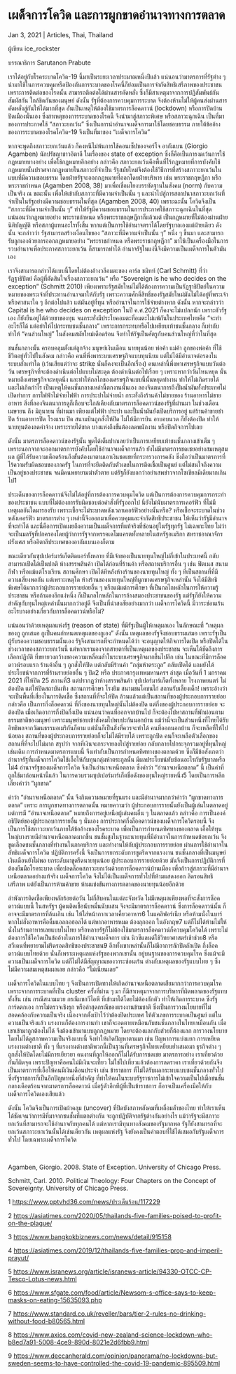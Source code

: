 # เผด็จการโควิด และการผูกขาดอำนาจทางการตลาด

Jan 3, 2021 | Articles, Thai, Thailand





ผู้เขียน ice_rockster

บรรณาธิการ Sarutanon Prabute

เราได้อยู่กับโรคระบาดโควิด-19 นี้มาเป็นระยะเวลาประมาณหนึ่งปีแล้ว แน่นอนว่ามาตรการที่รัฐต่าง ๆ นำมาใช้ในการควบคุมหรือป้องกันการระบาดของโรคนี้ก็ย่อมเป็นการจำกัดสิทธิเสรีภาพของประชาชน เพราะการติดต่อของโรคนั้น สามารถติดต่อได้ผ่านสารคัดหลั่ง ซึ่งก็มีสาเหตุมาจากการปฏิสัมพันธ์กัน สัมผัสกัน ใกล้ชิดกันของมนุษย์ ดังนั้น รัฐที่ต้องการควบคุมการระบาด จึงต้องห้ามไม่ให้ผู้คนส่งผ่านสารคัดหลั่งสู่กันให้ได้มากที่สุด อันเป็นเหตุให้ต้องใช้มาตรการล็อคดาวน์ (lockdown) หรือการปิดบ้านปิดเมืองนั่นเอง ซึ่งสาเหตุของการระบาดของโรคนี้ จึงนำมาสู่สภาวะพิเศษ หรือสภาวะฉุกเฉิน เป็นที่มาของการประกาศใช้ “สภาวะยกเว้น” ซึ่งเป็นการนำอำนาจเผด็จการมาใช้โดยชอบธรรม ภายใต้ข้ออ้างของการระบาดของโรคโควิด-19 จึงเป็นที่มาของ “เผด็จการโควิด”

หากจะพูดถึงสภาวะยกเว้นแล้ว ก็คงหนีไม่พ้นการใช้คอนเซ็ปของจอร์โจ อากัมเบน (Giorgio Agamben) นักปรัชญาชาวอิตาลี ในเรื่องของ state of exception ซึ่งก็คือเป็นการงดเว้นการใช้กฎหมายบางอย่าง เพื่อใช้กฎหมายอีกอย่าง กล่าวคือ สภาวะยกเว้นคือพื้นที่ไร้กฎหมายที่การบังคับใช้กฎหมายนั้นปราศจากกฎหมายในสภาวะที่จำเป็น รัฐสมัยใหม่จึงต้องใช้วิธีการที่สร้างสภาวะยกเว้นในแบบที่มีความชอบธรรม โดยฝ่ายรัฐจะออกกฎหมายที่ออกโดยฝ่ายบริหาร เช่น พระราชกฤษฎีกา หรือพระราชกำหนด (Agamben 2008, 38) มาเพื่อเชื่อมโยงบรรทัดฐานในสังคม (norm) กับความเป็นจริง ณ ขณะนั้น เพื่อให้เข้ากับสภาวะที่มีความจำเป็นนั้น ๆ และนำไปสู่การสถาปนาสภาวะยกเว้นที่จำเป็นในรัฐอย่างมีความชอบธรรมในที่สุด (Agamben 2008, 40) เพราะฉะนั้น โควิดจึงเป็น “สภาวะที่มีความจำเป็นนั้น ๆ” ทำให้รัฐมีความชอบธรรมในการประกาศใช้สภาวะฉุกเฉินในที่สุด แน่นอนว่ากฎหมายอย่าง พระราชกำหนด หรือพระราชกฤษฎีกาก็แล้วแต่ เป็นกฎหมายที่ไม่ต้องผ่านฝ่ายนิติบัญญัติ หรือสภาผู้แทนอะไรทั้งสิ้น หากแต่เป็นการใช้อำนาจตราได้โดยรัฐบาลเองแต่ฝ่ายเดียว ดังนั้น จะกล่าวว่า รัฐสามารถสร้างเงื่อนไขของ “สภาวะที่มีความจำเป็นนั้น ๆ” หนึ่ง ๆ ขึ้นมา และสามารถรับลูกเองด้วยการออกกฎหมายอย่าง “พระราชกำหนด หรือพระราชกฤษฎีกา” มาใช้เป็นเครื่องมือในการรวบอำนาจเพื่อประกาศสภาวะยกเว้น ก็สามารถทำได้ อำนาจรัฐในแง่นี้จึงมีความเป็นเผด็จการในตัวมันเอง

เราจึงสามารถกล่าวได้แบบนี้โดยไม่ต้องอ้างวลีอมตะของ คาร์ล ชมิทท์ (Carl Schmitt) ที่ว่า รัฏฐาธิปัตย์ คือผู้ที่ตัดสินใจเรื่องสภาวะยกเว้น“ หรือ “Sovereign is he who decides on the exception” (Schmitt 2010) เพียงเพราะรัฐสมัยใหม่ไม่ได้ต้องการความเป็นรัฏฐาธิปัตย์ในความหมายของพระเจ้าที่ประทานอำนาจมาให้กับรัฐ เพราะความศักดิ์สิทธิ์ของรัฐสมัยใหม่มันไม่ได้อยู่ที่พระเจ้าหรือศาสนาใด ๆ อีกต่อไปแล้ว แต่มันอยู่ที่ทุน หรืออำนาจในการใช้จ่ายต่างหาก ดังนั้น หากจะกล่าวว่า Capital is he who decides on exception ในปี ค.ศ.2021 ก็คงจะไม่แปลกนัก เพราะตัวรัฐเอง ก็ยังยืนอยู่ได้ด้วยขาของทุน จนกระทั่งมีประโยคอมตะที่อมตะไม่แพ้กันในประเทศไทยคือ “จะทำอะไรก็ได้ แต่อย่าให้ไปกระทบชนชั้นกลาง” เพราะการกระทบหรือไปเหยียบเท้าชนชั้นกลาง ก็เท่ากับทำให้ “คนส่วนใหญ่” ในสังคมสมัยใหม่เดือดร้อน จึงทำให้รัฐเป็นศัตรูกับคนส่วนใหญ่ที่ว่าในที่สุด

ชนชั้นกลางนั้น ครอบคลุมตั้งแต่ลูกจ้าง มนุษย์เงินเดือน นายทุนน้อย พ่อค้า แม่ค้า ลูกของพ่อค้า ที่ใช้ชีวิตอยู่ทั่วไปในสังคม กล่าวคือ คนที่พึ่งพาระบบเศรษฐกิจแบบทุนนิยม แต่ไม่ได้มีอำนาจต่อรองในระบบสักเท่าใด (เว้นเสียแต่ว่าจะ strike นั่นก็คงจะเป็นอีกเรื่อง) คนเหล่านี้พึ่งพาเศรษฐกิจแบบวันต่อวัน เศรษฐกิจที่จะต้องดำเนินต่อไปแบบไม่สะดุด ต้องดำเนินต่อไปเรื่อย ๆ เพราะหากว่าวันไหนหยุด นั่นหมายถึงเศรษฐกิจจะหยุดนิ่ง และทำให้กลไกของเศรษฐกิจแบบนี้นั้นหยุดทำงาน ทำให้ไม่เกิดรายได้ และไม่เกิดกำไร เป็นเหตุให้คนชั้นกลางเหล่านี้ตกงานนั่นเอง ลองจินตนาการถึงปั๊มน้ำมันทั้งประเทศไม่เปิดทำการ การไฟฟ้าไม่จ่ายไฟฟ้า การประปาไม่จ่ายน้ำ กระทั่งถึงร้านค้าไม่ขายของ ร้านอาหารไม่ขายอาหาร สิ่งที่ลองจินตนาการดูก็เกือบจะใกล้เคียงกับมาตรการล็อคดาวน์ของรัฐที่ผ่านมา ในช่วงเดือน เมษายน ถึง มิถุนายน ที่ผ่านมา เพียงแต่ไฟฟ้า ประปา และปั๊มน้ำมันยังเปิดบริการอยู่ แต่ร้านค้าขายชำปิด ร้านอาหารปิด โรงแรม ปิด สนามบินถูกสั่งให้ปิด ไม่ให้มีการบิน อาบอบนวด ก็ยังต้องปิด ทำให้นายทุนต้องลดค่าจ้าง เพราะรายได้ขาด บางแห่งถึงขั้นต้องลดพนักงาน หรือปิดกิจการไปเลย

ดังนั้น มาตรการล็อคดาวน์ของรัฐนั้น พูดได้เต็มปากเลยว่าเป็นการเหยียบเท้าชนชั้นกลางเข้าเต็ม ๆ เพราะนอกจากจะออกมาตรการบังคับโดยใช้อำนาจเผด็จการแล้ว ยังไม่มีมาตรการชดเชยอย่างสมเหตุสมผล ผู้ที่ได้รับความเดือดร้อนถึงขั้นต้องมาตามเอาเงินชดเชยที่กระทรวงการคลัง ซึ่งถือว่าเป็นมาตรการที่ไร้ความรับผิดชอบของภาครัฐ ในการที่จะยึดติดกับตัวเลขในการติดเชื้อเป็นศูนย์ แต่ไม่สนใจถึงความเป็นอยู่ของประชาชน จนมีคนพยายามฆ่าตัวตาย แต่รัฐก็ยังบอกว่าอย่าเสพข่าวจากโซเชียลมีเดียมากเกินไป1 

ประเด็นของการล็อคดาวน์จึงไม่ได้อยู่ที่การต้องการควบคุมโควิด แต่เป็นการต้องการควบคุมการกระทำของประชาชน แบบที่ไม่ต้องการรับผิดชอบต่อคำสั่งที่รัฐออกไป นี่ยังไม่นับมาตรการเคอร์ฟิว ที่ไม่มีเหตุผลอันใดมารองรับ เพราะเชื้อจะไม่ระบาดหลังเวลาเคอร์ฟิวอย่างนั้นหรือ? หรือเชื้อจะระบาดในช่วงหลังเคอร์ฟิว มาตรการต่าง ๆ เหล่านี้จึงออกมาเพื่อควบคุมและจำกัดสิทธิประชาชน ให้เห็นว่ารัฐมีอำนาจที่จะทำได้ และนี่คือการเปิดเผยถึงความเป็นเผด็จการที่แท้จริงที่ซ่อนอยู่ในรัฐทุกรัฐ ไม่เฉพาะไทย ไม่ว่าจะเป็นมลรัฐที่ปกครองโดยผู้ว่าการรัฐจากพรรคเดโมแครตทั้งหลายในสหรัฐอเมริกา สหราชอาณาจักร ฝรั่งเศส หรืออิตาลีประเทศของอากัมเบนเองก็ตาม

ขณะเดียวกันซุปเปอร์มาร์เก็ตติดแอร์ทั้งหลาย ที่มีเจ้าของเป็นนายทุนใหญ่ไม่กี่เข้าในประเทศนี้ กลับสามารถเปิดได้เป็นปกติ ห้างสรรพสินค้า เปิดได้ก่อนที่ร้านค้า หรือสถานบริการอื่น ๆ เช่น ฟิตเนส สนามกีฬา หรือแม้แต่โรงเรียน สถานศึกษา เปิดได้ทีหลังห้างร้านของนายทุนใหญ่ ทั้ง ๆ ที่เป็นสถานที่ที่มีความเสี่ยงพอกัน แต่เพราะเหตุใด ห้างร้านของนายทุนใหญ่ที่ผูกขาดเศรษฐกิจเหล่านั้น จึงได้มีสิทธิพิเศษได้มากกว่าผู้ประกอบการรายย่อยอื่น ๆ หรือแม้แต่การศึกษา ที่เป็นกลไกหลักในการให้ความรู้ประชาชน หรือถ้ามองอีกแง่หนึ่ง ก็เป็นกลไกหลักในการล้างสมองประชาชนของรัฐ แต่รัฐก็ยังให้ความสำคัญกับทุนใหญ่เหล่านั้นมากกว่าอยู่ดี จึงเป็นที่น่าสงสัยอย่างมากว่า เผด็จการโควิดนี้ มีวาระซ่อนเร้นอะไรบางอย่างเกี่ยวกับการล็อคดาวน์หรือไม่?

แน่นอนว่าด้วยเหตุผลแห่งรัฐ (reason of state) ที่มีรัฐเป็นผู้ให้เหตุผลเอง ในลักษณะที่ “เหตุผลของกู ถูกเสมอ กูเป็นคนกำหนดเหตุผลของกูเอง” ดังนั้น เหตุผลของรัฐจึงชอบธรรมเสมอ เพราะรัฐเป็นผู้รับรองความชอบธรรมนั้นเอง รัฐจึงสามารถที่จะกำหนดได้ว่า จะอนุญาตให้กิจการใดเปิด หรือปิดได้ในช่วงเวลาของสภาวะยกเว้นนี้ แต่หากเรามองจากสายตาที่เป็นเหตุผลของประชาชน จะเห็นได้ชัดถึงการเลือกปฏิบัติ ที่ขยายวงกว้างของความเหลื่อมล้ำในระบบเศรษฐกิจมากขึ้นไปอีก เช่น ในขณะที่มีการล็อคดาวน์รอบแรก ร้านค้าอื่น ๆ ถูกสั่งให้ปิด แต่กลับมีร้านค้า “กลุ่มห้าตระกูล” กลับเปิดได้ แถมยังได้ประโยชน์จากการที่ร้านรายย่อยอื่น ๆ ปิด2 หรือ ประกาศกรุงเทพมหานครฯ ล่าสุด เมื่อวันที่ 1 มกราคม 2021 ที่ให้ปิด 25 สถานที่3 แต่ปรากฏว่าห้างสรรพสินค้า ซุปเปอร์มาร์เก็ตทั้งหลาย โรงภาพยนตร์ ไม่ต้องปิด แต่ให้ปิดสถาบันเทิง สถานการศึกษา โรงยิม สนามชนโคชนไก่ สถานรับเลี้ยงเด็ก! เพราะอ้างว่า จะเป็นพื้นที่เสี่ยงในการติดเชื้อ ซึ่งสถานที่ที่จะให้ปิด ล้วนแล้วแต่เป็นสถานที่ของผู้ประกอบการรายย่อย กล่าวคือ เป็นการกึ่งล็อคดาวน์ ที่กึ่งของนายทุนใหญ่นั้นไม่ต้องปิด แต่กึ่งของผู้ประกอบการรายย่อย จะต้องปิด เมื่อเกิดอาการกึ่งปิดกึ่งเปิด แน่นอนว่าคนที่ออกจากบ้านไป ก็จะต้องไปหาสถานที่พักผ่อนตามธรรมชาติของมนุษย์ เพราะมนุษย์ชอบเข้าสังคมไปพบปะกันนอกบ้าน แม้ว่านี่จะเป็นส่วนหนึ่งที่ไทยได้รับอิทธิพลจากวัฒนธรรมอเมริกันก็ตาม แต่นั่นก็เป็นสิ่งที่ควรจะทำได้ คนที่ออกนอกบ้าน ก็จะเหลือที่ให้ไปน้อยลง สถานที่ของผู้ประกอบการรายย่อยก็จะไม่ได้มีรายได้ เพราะถูกปิด คนก็จะเหลือตัวเลือกของสถานที่ที่จะไปไม่มาก สรุปว่า จากที่เงินจะกระจายลงไปสู่รายย่อย กลับกลายไปกระจุกรวมอยู่ที่ทุนใหญ่เช่นเดิม การกำหนดมาตรการแบบนี้ จึงเท่ากับเป็นการกำหนดทิศทางของตลาดด้วย ซึ่งก็มีข้อสังเกตว่า อำนาจรัฐที่เผด็จการโควิดใช้เอื้อให้กับทุนกลุ่มห้าตระกูลนั้น มีผลประโยชน์ทับซ้อนอะไรกับรัฐบาลหรือไม่4 อำนาจรัฐของเผด็จการโควิด จึงเป็นอำนาจเหนือตลาด ซึ่งคำว่า “อำนาจเหนือตลาด” นี้ เป็นคำที่ถูกใช้มาก่อนหน้านี้แล้ว ในการควบรวมซุปเปอร์มาร์เก็ตชื่อดังของทุนใหญ่รายหนึ่ง5 โดยเป็นการหลีกเลี่ยงคำว่า “ผูกขาด”

คำว่า “อำนาจเหนือตลาด” นั้น จึงกินความหมายที่รุนแรง และมีอำนาจมากกว่าคำว่า “ผูกขาดทางการตลาด” เพราะ การผูกขาดทางการตลาดนั้น หมายความว่า ผู้ประกอบการรายนั้นยังเป็นผู้เล่นในตลาดอยู่ แต่การมี “อำนาจเหนือตลาด” หมายถึงการอยู่เหนือผู้เล่นคนอื่น ๆ ในตลาดแล้ว กล่าวคือ การเป็นองค์อธิปัตย์ของผู้ประกอบการรายอื่น ๆ นั่นเอง การประกาศกึ่งล็อคดาวน์ของเผด็จการโควิดรอบนี้ จึงเป็นการใช้สภาวะยกเว้นภายใต้ข้ออ้างของโรคระบาด เพื่อเป็นการกำหนดทิศทางของตลาด เอื้อให้ทุนใหญ่บางรายมีอำนาจเหนือตลาดมากขึ้น ชนชั้นสูงในฐานะนายทุนที่มีอำนาจในการกำหนดข้อยกเว้น จึงขูดเลือดชนชั้นกลางที่ทำงานในภาคบริการ และทำงานให้กับผู้ประกอบการรายย่อย ผ่านการใช้อำนาจในลัทธิเผด็จการโควิด ปฏิบัติการครั้งนี้ จึงเป็นการยกระดับการขูดรีดจากแรงงาน ชนชั้นกลางที่เป็นมนุษย์เงินเดือนยังไม่พอ ยกระดับมาขูดรีดนายทุนน้อย ผู้ประกอบการรายย่อยด้วย มันจึงเป็นการปฏิบัติการที่ต้องยืมมือโรคระบาด เพื่อปลดล็อคสภาวะยกเว้นด้วยการล็อคดาวน์บ้านเมือง เพื่อก้าวสู่สภาวะที่มีอำนาจเหนือตลาดอย่างแท้จริง เผด็จการโควิด จึงไม่ได้เป็นเผด็จการทั่วไปที่ห้ามแสดงออก ลิดรอนสิทธิเสรีภาพ แต่ยังเป็นการห้ามค้าขาย ห้ามแข่งขันทางการตลาดของนายทุนน้อยอีกด้วย

ลำพังการติดเชื้อเพียงหลักร้อยต่อวัน ไม่กี่สิบคนในแต่ละจังหวัด ไม่มีเหตุผลเพียงพอที่จะสั่งการล็อคดาวน์แบบนี้ ในสหรัฐฯ ผู้คนติดเชื้อนับหมื่นนับแสน จึงจะมีมาตรการล็อคดาวน์ ซึ่งการล็อคดาวน์นั้น ก็อาจจะมีมาตรการที่ล้นเกิน เช่น ให้ใส่หน้ากากเวลาเคี้ยวอาหาร6 ในแคลิฟอร์เนีย หรือห้ามนั่งในบาร์หากไม่สั่งอาหารคือดื่มแอลกอฮอลได้ แต่หากอาหารหมด ต้องลุกออก ในอังกฤษ7 แต่ก็ไม่ได้ห้ามไม่ให้นั่งในร้านอาหารเลยแบบในไทย หรือหลายรัฐก็ไม่ต้องใช้มาตรการล็อคดาวน์ก็ควบคุมโควิดได้ เพราะไม่ต้องการใช้โควิดเป็นข้ออ้างในการใช้อำนาจเผด็จการ เช่น นิวซีแลนด์ใช้วิทยาศาสตร์เช้าช่วย8 หรือสวีเดนที่พยายามไม่ริดรอดสิทธิของประชาชน9 อีกทั้งเขาเหล่านั้นก็ไม่มีอาการลักปิดลักเปิด กึ่งล็อคดาวน์แบบไทยด้วย นั่นก็เพราะเหตุผลแห่งรัฐของพวกเขานั้น อยู่บนฐานของการควบคุมโรค ซึ่งแม้จะมีความเป็นเผด็จการโควิด แต่ก็ไม่ได้มีสัญญาณของวาระซ่อนเร้น ต่างกับเหตุผลของรัฐแบบไทย ๆ ซึ่งไม่มีความสมเหตุสมผลเลย กล่าวคือ “ไม่เนียนเลย”

เผด็จการโควิดในแบบไทย ๆ จึงเป็นการเปิดทางให้เกิดอำนาจเหนือตลาดเสียมากกว่าการควบคุมโรค เพราะจากการระบาดที่เป็น cluster ครั้งที่ผ่าน ๆ มา ก็มีสาเหตุมาจากการบริหารที่ผิดพลาดของรัฐแทบทั้งสิ้น เช่น กรณีสนามมวย กรณีแขกวีไอพี ที่เข้ามาได้โดยไม่ต้องกักตัว ทำให้เกิดการระบาด ซึ่งรัฐการ์ดตกเอง การไม่ตรวจเชิงรุก หรือล่าสุดกรณีของแรงงานข้ามชาติ ซึ่งเป็นการวางนโยบายที่ไม่สอดคล้องกับความเป็นจริง เนื่องจากตั้งเป้าไว้ว่าต้องปิดประเทศ ให้ตัวเลขการระบาดเป็นศูนย์ แต่ในความเป็นจริงแล้ว แรงงานก็ต้องการงานทำ เขาก็จะอดตายเหมือนกับชนชั้นกลางในไทยเหมือนกัน เมื่อเขาเข้ามาถูกต้องไม่ได้ จึงต้องเข้ามาแบบถูกกฎหมาย โดยจะต้องแลกกับส่วยก็ต้องแลก การวางนโยบายโดยไม่ได้ดูสภาพความเป็นจริงแบบนี้ จึงทำให้เกิดปัญหาตามมา เช่น ปัญหาการแบ่งแยก การเหยียดแรงงานต่างชาติ ทั้ง ๆ ที่แรงงานต่างชาติพวกนี้เป็นฐานที่เศรษฐกิจไทยเหยียบย่ำเสมอมา ธุรกิจต่าง ๆ ถูกสั่งให้ปิดโดยไม่มีการเยียวยา คนงานที่ถูกให้ออกก็ไม่ได้รับการชดเชย มาตรการอย่าง เราเที่ยวด้วยกันก็ผิดจุด เพราะปัญหาคือคนไม่มีเงินจะเที่ยว ไม่ใช่ไปเที่ยวแล้วต้องการลดราคา เราเที่ยวด้วยกันจึงเป็นมาตรการที่เอื้อให้คนมีเงินเดือนประจำ เช่น ข้าราชการ ที่ไม่ได้รับผลกระทบแบบชนชั้นกลางทั่วไป ซึ่งรัฐราชการก็เป็นอีกปัญหาหนึ่งที่สำคัญ ที่ทำให้คนในระบบรัฐราชการไม่เข้าใจความเป็นไปเมื่อชนชั้นกลางเดือดร้อนจากมาตรการล็อคดาวน์ เมื่อรู้ตัวอีกทีผู้ที่เป็นข้าราชการ ก็อาจเป็นเครื่องมือให้กับเผด็จการโควิดเองเสียแล้ว

ดังนั้น โควิดจึงเป็นการเปิดผ้าคลุม (uncover) ที่ปิดบังสภาพสังคมที่เหลื่อมล้ำของไทย ทำให้เราเห็นได้ชัดเจนว่าการมีที่มาจากชนชั้นที่แตกต่างกัน จะถูกปฏิบัติจากรัฐต่างกันอย่างไร แม้ว่ารัฐจะมีสภาวะยกเว้นที่สามารถจะใช้อำนาจกับทุกคนได้ แต่หากเรามีทุนทางสังคมของรัฐมากพอ รัฐก็ยังสามารถที่จะยกเว้นสภาวะยกเว้นนั้นได้เช่นเดียวกัน เหตุผลแห่งรัฐ จึงยังคงเป็นคำตอบที่ใช้ได้เสมอกับรัฐเผด็จการทั่วไป โดยเฉพาะเผด็จการโควิด 

 



Agamben, Giorgio. 2008. State of Exception. University of Chicago Press.

Schmitt, Carl. 2010. Political Theology: Four Chapters on the Concept of Sovereignty. University of Chicago Press.



1 https://www.pptvhd36.com/news/ประเด็นร้อน/117229





2 https://asiatimes.com/2020/05/thailands-five-families-poised-to-profit-on-the-plague/





3 https://www.bangkokbiznews.com/news/detail/915158





4 https://asiatimes.com/2019/12/thailands-five-families-prop-and-imperil-prayut/





5 https://www.isranews.org/article/isranews-article/94330-OTCC-CP-Tesco-Lotus-news.html





6 https://www.sfgate.com/food/article/Newsom-s-office-says-to-keep-masks-on-eating-15635093.php





7 https://www.standard.co.uk/reveller/bars/tier-2-rules-no-drinking-without-food-b80565.html





8 https://www.axios.com/covid-new-zealand-science-lockdown-who-b8ed7a91-5008-4ce9-890d-8021e2d6fbb9.html





9 https://www.deccanherald.com/opinion/panorama/no-lockdowns-but-sweden-seems-to-have-controlled-the-covid-19-pandemic-895509.html